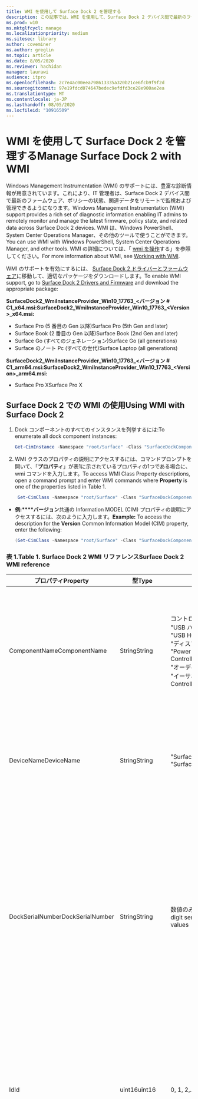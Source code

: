 ```yaml
---
title: WMI を使用して Surface Dock 2 を管理する
description: この記事では、WMI を使用して、Surface Dock 2 デバイス間で最新のファームウェア、ポリシーの状態、関連データをリモートで監視および管理する方法について説明します。
ms.prod: w10
ms.mktglfcycl: manage
ms.localizationpriority: medium
ms.sitesec: library
author: coveminer
ms.author: greglin
ms.topic: article
ms.date: 8/05/2020
ms.reviewer: hachidan
manager: laurawi
audience: itpro
ms.openlocfilehash: 2c7e4ac00eea798613335a320b21ce6fcb9f9f2d
ms.sourcegitcommit: 97e19fdcd074647bedec9efdfd3ce28e900ae2ea
ms.translationtype: MT
ms.contentlocale: ja-JP
ms.lasthandoff: 08/05/2020
ms.locfileid: "10916509"
---
```

# <span data-ttu-id="21111-103">WMI を使用して Surface Dock 2 を管理する</span><span class="sxs-lookup"><span data-stu-id="21111-103">Manage Surface Dock 2 with WMI</span></span>

<span data-ttu-id="21111-104">Windows Management Instrumentation (WMI) のサポートには、豊富な診断情報が用意されています。これにより、IT 管理者は、Surface Dock 2 デバイス間で最新のファームウェア、ポリシーの状態、関連データをリモートで監視および管理できるようになります。</span><span class="sxs-lookup"><span data-stu-id="21111-104">Windows Management Instrumentation (WMI) support provides a rich set of diagnostic information enabling IT admins to remotely monitor and manage the latest firmware, policy state, and related data across Surface Dock 2 devices.</span></span> <span data-ttu-id="21111-105">WMI は、Windows PowerShell、System Center Operations Manager、その他のツールで使うことができます。</span><span class="sxs-lookup"><span data-stu-id="21111-105">You can use WMI with Windows PowerShell, System Center Operations Manager, and other tools.</span></span> <span data-ttu-id="21111-106">WMI の詳細については、「 [wmi を操作](https://docs.microsoft.com/powershell/scripting/learn/ps101/07-working-with-wmi?view=powershell-5.1)する」を参照してください。</span><span class="sxs-lookup"><span data-stu-id="21111-106">For more information about WMI, see [Working with WMI](https://docs.microsoft.com/powershell/scripting/learn/ps101/07-working-with-wmi?view=powershell-5.1).</span></span> 

<span data-ttu-id="21111-107">WMI のサポートを有効にするには、 [Surface Dock 2 ドライバーとファームウェア](https://www.microsoft.com/download/details.aspx?id=101317)に移動して、適切なパッケージをダウンロードします。</span><span class="sxs-lookup"><span data-stu-id="21111-107">To enable WMI support, go to [Surface Dock 2 Drivers and Firmware](https://www.microsoft.com/download/details.aspx?id=101317) and download the appropriate package:</span></span>

**<span data-ttu-id="21111-108">SurfaceDock2_WmiInstanceProvider_Win10_17763_&#60;バージョン # C1_x64.msi:</span><span class="sxs-lookup"><span data-stu-id="21111-108">SurfaceDock2_WmiInstanceProvider_Win10_17763_&#60;Version&#62;_x64.msi:</span></span>**<br>

- <span data-ttu-id="21111-109">Surface Pro (5 番目の Gen 以降)</span><span class="sxs-lookup"><span data-stu-id="21111-109">Surface Pro (5th Gen and later)</span></span>
- <span data-ttu-id="21111-110">Surface Book (2 番目の Gen 以降)</span><span class="sxs-lookup"><span data-stu-id="21111-110">Surface Book (2nd Gen and later)</span></span>
- <span data-ttu-id="21111-111">Surface Go (すべてのジェネレーション)</span><span class="sxs-lookup"><span data-stu-id="21111-111">Surface Go (all generations)</span></span>
- <span data-ttu-id="21111-112">Surface のノート Pc (すべての世代)</span><span class="sxs-lookup"><span data-stu-id="21111-112">Surface Laptop (all generations)</span></span>

 **<span data-ttu-id="21111-113">SurfaceDock2_WmiInstanceProvider_Win10_17763_&#60;バージョン # C1_arm64.msi:</span><span class="sxs-lookup"><span data-stu-id="21111-113">SurfaceDock2_WmiInstanceProvider_Win10_17763_&#60;Version&#62;_arm64.msi:</span></span>** <br>

- <span data-ttu-id="21111-114">Surface Pro X</span><span class="sxs-lookup"><span data-stu-id="21111-114">Surface Pro X</span></span>

## <span data-ttu-id="21111-115">Surface Dock 2 での WMI の使用</span><span class="sxs-lookup"><span data-stu-id="21111-115">Using WMI with Surface Dock 2</span></span>

1. <span data-ttu-id="21111-116">Dock コンポーネントのすべてのインスタンスを列挙するには:</span><span class="sxs-lookup"><span data-stu-id="21111-116">To enumerate all dock component instances:</span></span>

    ```PowerShell
    Get-CimInstance -Namespace "root/Surface" -Class "SurfaceDockComponent" 
    ```
2. <span data-ttu-id="21111-117">WMI クラスのプロパティの説明にアクセスするには、コマンドプロンプトを開いて、「**プロパティ**」が表1に示されているプロパティの1つである場合に、wmi コマンドを入力します。</span><span class="sxs-lookup"><span data-stu-id="21111-117">To access WMI Class Property descriptions, open a command prompt and enter WMI commands where **Property** is one of the properties listed in Table 1.</span></span>

    ```PowerShell
     Get-CimClass -Namespace "root/Surface" -Class "SurfaceDockComponent").CimClassProperties["<Property>"]
    ```

- <span data-ttu-id="21111-118">**例:\*\*\*\*バージョン**共通の Information MODEL (CIM) プロパティの説明にアクセスするには、次のように入力します。</span><span class="sxs-lookup"><span data-stu-id="21111-118">**Example:** To access the description for the **Version** Common Information Model (CIM) property, enter the following:</span></span>
    ```PowerShell
    (Get-CimClass -Namespace "root/Surface" -Class "SurfaceDockComponent").CimClassProperties["Version"].Qualifiers["Description"].Value
    ```
 
 ### <span data-ttu-id="21111-119">表 1.</span><span class="sxs-lookup"><span data-stu-id="21111-119">Table 1.</span></span> <span data-ttu-id="21111-120">Surface Dock 2 WMI リファレンス</span><span class="sxs-lookup"><span data-stu-id="21111-120">Surface Dock 2 WMI reference</span></span>

| <span data-ttu-id="21111-121">プロパティ</span><span class="sxs-lookup"><span data-stu-id="21111-121">Property</span></span>         | <span data-ttu-id="21111-122">型</span><span class="sxs-lookup"><span data-stu-id="21111-122">Type</span></span>   | <span data-ttu-id="21111-123">期待される値</span><span class="sxs-lookup"><span data-stu-id="21111-123">Expected Value(s)</span></span>                                                                                                                                                                                                            | <span data-ttu-id="21111-124">説明</span><span class="sxs-lookup"><span data-stu-id="21111-124">Description</span></span>                                                                                                                                                                                                                                                                                                                                                                                                                                                                                                                                                                                                                                                                                                                                                                                                                                                                                                                                                                                                                                                                                                                                                                                                                                                                                                                                                                                                                                                                                                                                                                                                                                                                                                                                                                                                 |
| ---------------- | ------ | ---------------------------------------------------------------------------------------------------------------------------------------------------------------------------------------------------------------------------- | ----------------------------------------------------------------------------------------------------------------------------------------------------------------------------------------------------------------------------------------------------------------------------------------------------------------------------------------------------------------------------------------------------------------------------------------------------------------------------------------------------------------------------------------------------------------------------------------------------------------------------------------------------------------------------------------------------------------------------------------------------------------------------------------------------------------------------------------------------------------------------------------------------------------------------------------------------------------------------------------------------------------------------------------------------------------------------------------------------------------------------------------------------------------------------------------------------------------------------------------------------------------------------------------------------------------------------------------------------------------------------------------------------------------------------------------------------------------------------------------------------------------------------------------------------------------------------------------------------------------------------------------------------------------------------------------------------------------------------------------------------------------------------------------------------------- |
| <span data-ttu-id="21111-125">ComponentName</span><span class="sxs-lookup"><span data-stu-id="21111-125">ComponentName</span></span>    | <span data-ttu-id="21111-126">String</span><span class="sxs-lookup"><span data-stu-id="21111-126">String</span></span> | <span data-ttu-id="21111-127">コントローラー</span><span class="sxs-lookup"><span data-stu-id="21111-127">“Microcontroller”</span></span> <br><span data-ttu-id="21111-128">"USB ハブ 1"</span><span class="sxs-lookup"><span data-stu-id="21111-128">“USB Hub 1”</span></span> <br><span data-ttu-id="21111-129">"USB Hub 2"</span><span class="sxs-lookup"><span data-stu-id="21111-129">“USB Hub 2”</span></span> <br><span data-ttu-id="21111-130">"ディスプレイポートハブ"</span><span class="sxs-lookup"><span data-stu-id="21111-130">“Display Port Hub”</span></span> <br><span data-ttu-id="21111-131">"Power Delivery Controller"</span><span class="sxs-lookup"><span data-stu-id="21111-131">“Power Delivery Controller”</span></span> <br><span data-ttu-id="21111-132">"オーディオコーデック"</span><span class="sxs-lookup"><span data-stu-id="21111-132">“Audio Codec”</span></span> <br><span data-ttu-id="21111-133">"イーサネットコントローラー"</span><span class="sxs-lookup"><span data-stu-id="21111-133">“Ethernet Controller”</span></span>                                                                         | <span data-ttu-id="21111-134">次のプロパティは、関連する Common Information Model (CIM) クラスデータに対応するデバイスコンポーネントの特定の名前を一覧表示します。</span><span class="sxs-lookup"><span data-stu-id="21111-134">The following property lists the specific name of the device component that the accompanying Common Information Model (CIM) class data corresponds to.</span></span>                                                                                                                                                                                                                                                                                                                                                                                                                                                                                                                                                                                                                                                                                                                                                                                                                                                                                                                                                                                                                                                                                                                                                                                                                                                                                                                                                                                                                                                                                                                                                                                                                                                  |
| <span data-ttu-id="21111-135">DeviceName</span><span class="sxs-lookup"><span data-stu-id="21111-135">DeviceName</span></span>       | <span data-ttu-id="21111-136">String</span><span class="sxs-lookup"><span data-stu-id="21111-136">String</span></span> | <span data-ttu-id="21111-137">"Surface Dock 1"</span><span class="sxs-lookup"><span data-stu-id="21111-137">“Surface Dock 1”</span></span> <br><span data-ttu-id="21111-138">"Surface Dock 2"</span><span class="sxs-lookup"><span data-stu-id="21111-138">“Surface Dock 2”</span></span>                                                                                                                                                                                        | <span data-ttu-id="21111-139">次のプロパティには、特定のデバイスコンポーネントが属している dock デバイスの名前が含まれています。</span><span class="sxs-lookup"><span data-stu-id="21111-139">The following property contains the name of the dock device that the specific device component belongs to.</span></span>                                                                                                                                                                                                                                                                                                                                                                                                                                                                                                                                                                                                                                                                                                                                                                                                                                                                                                                                                                                                                                                                                                                                                                                                                                                                                                                                                                                                                                                                                                                                                                                                                                                                                               |
| <span data-ttu-id="21111-140">DockSerialNumber</span><span class="sxs-lookup"><span data-stu-id="21111-140">DockSerialNumber</span></span> | <span data-ttu-id="21111-141">String</span><span class="sxs-lookup"><span data-stu-id="21111-141">String</span></span> | <span data-ttu-id="21111-142">数値のみを含む12桁のシリアル値</span><span class="sxs-lookup"><span data-stu-id="21111-142">A twelve (12) digit serial number containing only numerical values</span></span>                                                                                                                                                           | <span data-ttu-id="21111-143">次のプロパティは、接続されている dock デバイスのシリアル番号を記録します。</span><span class="sxs-lookup"><span data-stu-id="21111-143">The following property records the serial number of the attached dock device.</span></span> <span data-ttu-id="21111-144">このシリアル番号は、すべてのコンポーネントが同じ dock デバイスに属している場合とまったく同じです。</span><span class="sxs-lookup"><span data-stu-id="21111-144">This serial number is the exact same for every component as they belong to the same dock device.</span></span> <span data-ttu-id="21111-145">参照の場合、このシリアル番号は、Surface Dock 自体の下側に物理的にあります。</span><span class="sxs-lookup"><span data-stu-id="21111-145">For reference, this serial number can be found physically on the underside of the Surface Dock itself.</span></span>                                                                                                                                                                                                                                                                                                                                                                                                                                                                                                                                                                                                                                                                                                                                                                                                                                                                                                                                                                                                                                                                                                                                                                                                                                                                                                                                                                                                                                                                                                                    |
| <span data-ttu-id="21111-146">Id</span><span class="sxs-lookup"><span data-stu-id="21111-146">Id</span></span>               | <span data-ttu-id="21111-147">uint16</span><span class="sxs-lookup"><span data-stu-id="21111-147">uint16</span></span> | <span data-ttu-id="21111-148">0, 1, 2,..., 65535</span><span class="sxs-lookup"><span data-stu-id="21111-148">0, 1, 2, ..., 65535</span></span>                                                                                                                                                                                                          | <span data-ttu-id="21111-149">次のプロパティは、ゼロ (0) から始まり、カウントアップする一意の Id です。</span><span class="sxs-lookup"><span data-stu-id="21111-149">The following property is a unique Id that starts from zero (0) and counts up.</span></span> <span data-ttu-id="21111-150">この変数は、列挙された WMI インスタンスの番号付けに使われます。</span><span class="sxs-lookup"><span data-stu-id="21111-150">This variable is used for numbering the enumerated WMI instances.</span></span>                                                                                                                                                                                                                                                                                                                                                                                                                                                                                                                                                                                                                                                                                                                                                                                                                                                                                                                                                                                                                                                                                                                                                                                                                                                                                                                                                                                                                                                                                                                                                                                                                                                        |
| <span data-ttu-id="21111-151">LastUpdateStatus</span><span class="sxs-lookup"><span data-stu-id="21111-151">LastUpdateStatus</span></span> | <span data-ttu-id="21111-152">String</span><span class="sxs-lookup"><span data-stu-id="21111-152">String</span></span> | <span data-ttu-id="21111-153">正しい</span><span class="sxs-lookup"><span data-stu-id="21111-153">“Success”</span></span> <br><span data-ttu-id="21111-154">"PendingDockReattach"</span><span class="sxs-lookup"><span data-stu-id="21111-154">“PendingDockReattach”</span></span> <br><span data-ttu-id="21111-155">まし</span><span class="sxs-lookup"><span data-stu-id="21111-155">“Failed”</span></span>                                                                                                                                                                             | <span data-ttu-id="21111-156">次のプロパティは、問題のデバイスコンポーネントに対して最後に試行されたコンポーネントのファームウェア更新プログラム (CFU) の状態を詳しく示しています。</span><span class="sxs-lookup"><span data-stu-id="21111-156">The following property details the last attempted Component Firmware Update (CFU) status for the device component in question.</span></span> <span data-ttu-id="21111-157">可能な値は **、Success、** **Dock の再アタッチ、** および**失敗した**値です。</span><span class="sxs-lookup"><span data-stu-id="21111-157">Possible values are: **Success,** **Pending Dock Reattach,** and **Failed.**</span></span><br><br><br><span data-ttu-id="21111-158">- **成功**以前に追加された新しいファームウェアが正常に適用されたことを示します。</span><span class="sxs-lookup"><span data-stu-id="21111-158">- **Success** indicates that previously applied new firmware was applied successfully</span></span><br><span data-ttu-id="21111-159">- **保留中の dock**の再装着デバイスコンポーネントに対して新しい更新プログラムが保留中であることを示します。ユーザーは、新しい更新プログラムを適用するために Dock の Surface コネクタをデタッチして再接続する必要があります。</span><span class="sxs-lookup"><span data-stu-id="21111-159">- **Pending Dock Reattach** indicates there is a new update pending for the device component and the user must detach and reattach the Dock’s Surface connector in order to apply the new update.</span></span><br><span data-ttu-id="21111-160">- **Failed**は、cfu プロセス中に正当なエラーが発生したか、予期されたバージョンで周辺機器が起動しなかったことを示します。</span><span class="sxs-lookup"><span data-stu-id="21111-160">- **Failed** indicates that a possible legitimate error occurred during the CFU process or the peripheral did not boot up in the expected version.</span></span> <span data-ttu-id="21111-161">失敗し**た**場合は、デバイスが動作していないことを示していますが、デバイスを更新しようとしたときにエラーが発生しました。</span><span class="sxs-lookup"><span data-stu-id="21111-161">In the **Failed** case, this is not an indication that the device is not working, but rather something erroneous occurred when trying to update the device.</span></span> <span data-ttu-id="21111-162">その場合は、以前のファームウェアの実行が続行されます。</span><span class="sxs-lookup"><span data-stu-id="21111-162">In such case, the previous firmware will continue to run.</span></span>                                                                                                                                                                                                                                                                                                                                                                                                                                                                                                                                                                                                                                                                                                                                                                                                                                                                                                                         |
| <span data-ttu-id="21111-163">PolicyState</span><span class="sxs-lookup"><span data-stu-id="21111-163">PolicyState</span></span>      | <span data-ttu-id="21111-164">String</span><span class="sxs-lookup"><span data-stu-id="21111-164">String</span></span> | <span data-ttu-id="21111-165">な</span><span class="sxs-lookup"><span data-stu-id="21111-165">“Enabled”</span></span> <br><span data-ttu-id="21111-166">無効に</span><span class="sxs-lookup"><span data-stu-id="21111-166">“Disabled”</span></span>                                                                                                                                                                                                     | <span data-ttu-id="21111-167">次のプロパティは、デバイスコンポーネントの現在の Surface Enterprise Management Mode (SEMM) ポリシーを示します。</span><span class="sxs-lookup"><span data-stu-id="21111-167">The following property indicates the current Surface Enterprise Management Mode (SEMM) policy for the device component.</span></span> <span data-ttu-id="21111-168">指定可能な値: **Enabled**および**Disabled。**</span><span class="sxs-lookup"><span data-stu-id="21111-168">Possible values are: **Enabled** and **Disabled.**</span></span><br><br><br><span data-ttu-id="21111-169">- **Enabled**は、ホストデバイスがデバイスコンポーネントにアクセスして使用できるように、semm システムが許可したことを示します。</span><span class="sxs-lookup"><span data-stu-id="21111-169">- **Enabled** indicates that the SEMM system has allowed the host device to access and use the device component</span></span><br><span data-ttu-id="21111-170">- [**無効**] は、semm システムが許可されていないことを示します。これにより、ホストコンピューターがデバイスコンポーネントにアクセスして使用できなくなります。</span><span class="sxs-lookup"><span data-stu-id="21111-170">- **Disabled** indicates that the SEMM system has disallowed and thereby prevented the host machine from accessing and using the device component.</span></span>                                                                                                                                                                                                                                                                                                                                                                                                                                                                                                                                                                                                                                                                                                                                                                                                                                                                                                                                                                                                                                                                                                                                                                                                                                                                                                                                                                                                                                                                                                                             |
| <span data-ttu-id="21111-171">ProductId</span><span class="sxs-lookup"><span data-stu-id="21111-171">ProductId</span></span>        | <span data-ttu-id="21111-172">String []</span><span class="sxs-lookup"><span data-stu-id="21111-172">String[]</span></span> | <span data-ttu-id="21111-173">16進数文字列のリスト。各範囲は "0x0000" から "0xFFFF" まで</span><span class="sxs-lookup"><span data-stu-id="21111-173">A list of hex strings, which can each range from “0x0000” to “0xFFFF”</span></span>                                                                                                                                                        | <span data-ttu-id="21111-174">次のプロパティは、デバイスコンポーネントの製品 Id (PID) を分類します。</span><span class="sxs-lookup"><span data-stu-id="21111-174">The following property classifies the Product Id (PID) of the device component.</span></span> <span data-ttu-id="21111-175">複数の PID を一覧表示することもできます。</span><span class="sxs-lookup"><span data-stu-id="21111-175">It is possible for there to be more than one PID listed.</span></span> <span data-ttu-id="21111-176">たとえば、USB ハブの場合、Super Speed (SS) と高速 (HS) の両方のデバイスは、単数形の "ハブ" に lumped されます。</span><span class="sxs-lookup"><span data-stu-id="21111-176">In the case of a USB Hub, for example, both Super Speed (SS) and High Speed (HS) devices are lumped into a singular “Hub."</span></span> <span data-ttu-id="21111-177">そのため、この配列内には2つの Pid が一覧表示されます。</span><span class="sxs-lookup"><span data-stu-id="21111-177">Therefore, two (2) PIDs would be listed within this array.</span></span>                                                                                                                                                                                                                                                                                                                                                                                                                                                                                                                                                                                                                                                                                                                                                                                                                                                                                                                                                                                                                                                                                                                                                                                                                                                                                                                                                                                                                                                                                                                                                                                                                                                                                                                                                                                                                                                                                                                                                                                                                                                                                                                                                                                                                                                                                                                                                                                             |
| <span data-ttu-id="21111-178">ProvisionedState</span><span class="sxs-lookup"><span data-stu-id="21111-178">ProvisionedState</span></span>         | <span data-ttu-id="21111-179">boolean</span><span class="sxs-lookup"><span data-stu-id="21111-179">boolean</span></span> | <span data-ttu-id="21111-180">True または False</span><span class="sxs-lookup"><span data-stu-id="21111-180">True or False</span></span>                                                                                                                                                        | <span data-ttu-id="21111-181">次のプロパティでは、Surface Dock デバイスの Surface Enterprise Management Mode (SEMM) プロビジョニングされた状態について説明します。</span><span class="sxs-lookup"><span data-stu-id="21111-181">The following property describes the Surface Enterprise Management Mode (SEMM) provisioned state of the Surface Dock device.</span></span> <span data-ttu-id="21111-182">プロビジョニングされた状態は、すべてのコンポーネントが同じ dock デバイスに属している場合とまったく同じです。</span><span class="sxs-lookup"><span data-stu-id="21111-182">The provisioned state is the exact same for every component as they belong to the same dock device.</span></span> <span data-ttu-id="21111-183">指定できる値は、True または False です。</span><span class="sxs-lookup"><span data-stu-id="21111-183">Possible values are: True or False.</span></span> <span data-ttu-id="21111-184">値が true の場合、Surface Dock デバイスが現在管理されていることを示します。そのため、ポート機能は制限されている可能性があります。</span><span class="sxs-lookup"><span data-stu-id="21111-184">A value of true indicates the Surface Dock device is currently managed and thereby, port functionality may be restricted.</span></span> <span data-ttu-id="21111-185">詳細については、"PolicyState" プロパティフィールドを参照してください。</span><span class="sxs-lookup"><span data-stu-id="21111-185">See the “PolicyState” property field for more information.</span></span> <span data-ttu-id="21111-186">値が false の場合、Surface Dock デバイスは現在管理されておらず、機能の制限はありません。</span><span class="sxs-lookup"><span data-stu-id="21111-186">A value of false indicates the Surface Dock device is currently not managed and has no feature restrictions imposed.</span></span>                                                                                                                                                                                                                                                                                                                                                                                                                                                                                                                                                                                                                                                                                                                                                                                                                                                                                                                                                                                                                                                                                                                                                                                                                                                                                                                   |
| <span data-ttu-id="21111-187">状態</span><span class="sxs-lookup"><span data-stu-id="21111-187">Status</span></span>           | <span data-ttu-id="21111-188">String</span><span class="sxs-lookup"><span data-stu-id="21111-188">String</span></span> | <span data-ttu-id="21111-189">OK]</span><span class="sxs-lookup"><span data-stu-id="21111-189">“OK”</span></span> <br><span data-ttu-id="21111-190">外し</span><span class="sxs-lookup"><span data-stu-id="21111-190">“Disconnected”</span></span> <br><span data-ttu-id="21111-191">誤差</span><span class="sxs-lookup"><span data-stu-id="21111-191">“Error”</span></span> <br><span data-ttu-id="21111-192">失わ</span><span class="sxs-lookup"><span data-stu-id="21111-192">“Missing”</span></span> <br><span data-ttu-id="21111-193">"DeviceHandleInUse"</span><span class="sxs-lookup"><span data-stu-id="21111-193">“DeviceHandleInUse”</span></span> <br><span data-ttu-id="21111-194">無効に</span><span class="sxs-lookup"><span data-stu-id="21111-194">“Disabled”</span></span> <br><span data-ttu-id="21111-195">"NotSupportedByWmi"</span><span class="sxs-lookup"><span data-stu-id="21111-195">“NotSupportedByWmi”</span></span>                                                                                                             | <span data-ttu-id="21111-196">次のプロパティは、ホストコンピューターへの Dock の接続状態を示します。</span><span class="sxs-lookup"><span data-stu-id="21111-196">The following property describes the state of the Dock’s connection to the host machine.</span></span> <span data-ttu-id="21111-197">可能な値は、 **OK、** **Disconnected、** **Error、** **Missing、** **Devicehandleinuse、**  **Disabled、** **notsupportedbywmi です。**</span><span class="sxs-lookup"><span data-stu-id="21111-197">Possible values are: **OK,** **Disconnected,** **Error,** **Missing,** **DeviceHandleInUse,**  **Disabled,** and **NotSupportedByWmi.**</span></span> <br><span data-ttu-id="21111-198">- **[OK]** は、デバイスがホストコンピューターに正常に接続されていて、問題が発生しないことを示します。そのため、この機能は使用できません。</span><span class="sxs-lookup"><span data-stu-id="21111-198">- **OK** indicates that the device is successfully connected to the host machine and no problems exist, which would inhibit its functionality</span></span> <br><span data-ttu-id="21111-199">- [**切断**] は、すべてのデバイスコンポーネントの接続を提供する Surface コネクタが現在ホストコンピューターにアタッチされていないことを示します。</span><span class="sxs-lookup"><span data-stu-id="21111-199">- **Disconnected** indicates that the Surface connector, which provides the connection for all the device components, is currently not attached to the host machine.</span></span> <br><span data-ttu-id="21111-200">- **エラー**は、デバイスインスタンスの潜在的な問題を示しています。また、デバイスインターフェイスには、デバイスマネージャーで黄色の感嘆符でラベル付けされた可能性が高い問題があります。発生したエラーの種類の詳細については、 **StatusCode**プロパティを確認してください。</span><span class="sxs-lookup"><span data-stu-id="21111-200">- **Error** indicates a potential issue with the device instance and the device interface has more than likely been labeled with a yellow exclamation point in the Device Manager – check the **StatusCode** property for more detailed information on the type of error that occurred.</span></span> <br><span data-ttu-id="21111-201">- [**存在**しない] は、デバイスがホストコンピューターで列挙されているはずですが、何らかの理由で列挙されたことを示します。</span><span class="sxs-lookup"><span data-stu-id="21111-201">- **Missing** indicates that the device was expected to have enumerated on the host machine, but for some reason did not.</span></span> <span data-ttu-id="21111-202">この間違った状況を示すため、 **StatusCode**プロパティは24の値を保持します。</span><span class="sxs-lookup"><span data-stu-id="21111-202">The **StatusCode** property will hold the value of 24 to indicate this erroneous situation.</span></span><br><span data-ttu-id="21111-203">- **Devicehandleinuse**は、別のプロセスが現在デバイスと通信していることを示します。これにより、この Windows Management INSTRUMENTATION (WMI) インスタンスプロバイダーは通信要求から処理されません。</span><span class="sxs-lookup"><span data-stu-id="21111-203">- **DeviceHandleInUse** indicates that another process is currently communicating with the device, which prohibits this Windows Management Instrumentation (WMI) Instance Provider from its communication requests.</span></span> <span data-ttu-id="21111-204">WMI コマンドをもう一度実行してみてください。</span><span class="sxs-lookup"><span data-stu-id="21111-204">Try executing your WMI command again!</span></span> <br> <span data-ttu-id="21111-205">- [**無効**] は、現在の Surface Enterprise Management MODE (semm) ポリシーが許可されていないことを示します。そのため、ホストコンピューターはデバイスコンポーネントにアクセスして使うことができなくなります。</span><span class="sxs-lookup"><span data-stu-id="21111-205">- **Disabled** indicates that the current Surface Enterprise Management Mode (SEMM) policy has disallowed and thereby prevented the host machine from accessing and using the device component.</span></span> <span data-ttu-id="21111-206">詳細については、 **Policystate**プロパティフィールドを参照してください。</span><span class="sxs-lookup"><span data-stu-id="21111-206">See the **PolicyState** property field for more information.</span></span><br><span data-ttu-id="21111-207">- **Notsupportedbywmi**は、接続された dock がこの WMI プロバイダーによって現在サポートされていないことを示します。</span><span class="sxs-lookup"><span data-stu-id="21111-207">- **NotSupportedByWmi** indicates the connected dock is currently not supported by this WMI Provider.</span></span> <span data-ttu-id="21111-208">この状態は、この WMI インスタンスプロバイダーで現在サポートされていない Surface Dock 1 に対して表示されます。</span><span class="sxs-lookup"><span data-stu-id="21111-208">This status will appear for the Surface Dock 1, which is currently not supported by this WMI Instance Provider.</span></span>|
| <span data-ttu-id="21111-209">StatusCode</span><span class="sxs-lookup"><span data-stu-id="21111-209">StatusCode</span></span>       | <span data-ttu-id="21111-210">uint32</span><span class="sxs-lookup"><span data-stu-id="21111-210">uint32</span></span> | <span data-ttu-id="21111-211">CIM_LogicalDevice WMI クラス ( *cimwin32*内) から取得した[デバイスマネージャーのエラーコード](https://docs.microsoft.com/windows-hardware/drivers/install/device-manager-error-messages)</span><span class="sxs-lookup"><span data-stu-id="21111-211">[Device Manager Error Code](https://docs.microsoft.com/windows-hardware/drivers/install/device-manager-error-messages) obtained from the CIM_LogicalDevice WMI Class (within *cimwin32.mof*)</span></span> | <span data-ttu-id="21111-212">次のプロパティは、指定された dock コンポーネントのデバイスマネージャーエラーコードを提供します。</span><span class="sxs-lookup"><span data-stu-id="21111-212">The following property provides the Device Manager error code for the given dock component.</span></span> <span data-ttu-id="21111-213">値が0の場合は、dock コンポーネントが正常に動作していることを示します。値が0より大きい場合は、dock コンポーネントの問題または発生する可能性のあるエラーを示します。</span><span class="sxs-lookup"><span data-stu-id="21111-213">A value of zero (0) indicates that the dock component is working correctly; a value greater than zero (0) indicates an issue or a possible error with the dock component.</span></span> <span data-ttu-id="21111-214">Dock コンポーネントは、いくつかのデバイスインターフェイスで列挙される可能性があるため、デバイスマネージャーの追加のエラーコードが表示されることがあります。</span><span class="sxs-lookup"><span data-stu-id="21111-214">Because the dock component may enumerate with several device interfaces, it is possible there may be additional Device Manager error codes.</span></span> <span data-ttu-id="21111-215">このプロパティフィールドは、複数のエラーコードを一覧表示します。</span><span class="sxs-lookup"><span data-stu-id="21111-215">This property field only lists a single error code even if multiple are available.</span></span> <span data-ttu-id="21111-216">デバイスマネージャーは、特定のエラーコードが発生した場合にのみ、デバイスに黄色の感嘆符を付けます。</span><span class="sxs-lookup"><span data-stu-id="21111-216">The Device Manager will label the device with a yellow exclamation point only when certain error codes have occurred.</span></span>                                                                                                                                                                                                                                                                                                                                                                                                                                                                                                                                                                                                                                                                                                                                                                                                                                                                                                                                                                                                                                                                                                                                                                                |
| <span data-ttu-id="21111-217">VendorId</span><span class="sxs-lookup"><span data-stu-id="21111-217">VendorId</span></span>         | <span data-ttu-id="21111-218">String</span><span class="sxs-lookup"><span data-stu-id="21111-218">String</span></span> | <span data-ttu-id="21111-219">"0x0000" から "0xFFFF" までの範囲の16進数の文字列</span><span class="sxs-lookup"><span data-stu-id="21111-219">A hex string that can range from “0x0000” to “0xFFFF”</span></span>                                                                                                                                                                        | <span data-ttu-id="21111-220">次のプロパティは、デバイスコンポーネントの特定のベンダー Id (VID) を示しています。</span><span class="sxs-lookup"><span data-stu-id="21111-220">The following property notes the specific Vendor Id (VID) of the device component.</span></span>                                                                                                                                                                                                                                                                                                                                                                                                                                                                                                                                                                                                                                                                                                                                                                                                                                                                                                                                                                                                                                                                                                                                                                                                                                                                                                                                                                                                                                                                                                                                                                                                                                                                                                                       |
| <span data-ttu-id="21111-221">バージョン</span><span class="sxs-lookup"><span data-stu-id="21111-221">Version</span></span>          | <span data-ttu-id="21111-222">String</span><span class="sxs-lookup"><span data-stu-id="21111-222">String</span></span> | <span data-ttu-id="21111-223">次のような形式のバージョン文字列。 "x.y"、x、y、z は数値型の値です。</span><span class="sxs-lookup"><span data-stu-id="21111-223">A version string, which has the form as follows: “x.y.z”, where x, y, and z are numerical values.</span></span>                                                                                                                            | <span data-ttu-id="21111-224">次のプロパティでは、デバイスコンポーネントで現在実行されているファームウェアの現在のバージョンを指定します。</span><span class="sxs-lookup"><span data-stu-id="21111-224">The following property specifies the current version of the firmware, which is currently running on the device component.</span></span>                                                                                                                                                                                                                                                                                                                                                                                                                                                                                                                                                                                                                                                                                                                                                                                                                                                                                                                                                                                                                                                                                                                                                                                                                                                                                                                                                                                                                                                                                                                                                                                                                                                                                |


## <span data-ttu-id="21111-225">詳細情報</span><span class="sxs-lookup"><span data-stu-id="21111-225">Learn more</span></span>

- [<span data-ttu-id="21111-226">SEMM を使用して Surface Dock 2 ポートを保護する</span><span class="sxs-lookup"><span data-stu-id="21111-226">Secure Surface Dock 2 ports with SEMM</span></span>](secure-surface-dock-ports-semm.md)
- [<span data-ttu-id="21111-227">Surface Dock 2 の新機能</span><span class="sxs-lookup"><span data-stu-id="21111-227">What's new in Surface Dock 2</span></span>](surface-dock-whats-new.md)
- [<span data-ttu-id="21111-228">デバイスマネージャーのエラーコード</span><span class="sxs-lookup"><span data-stu-id="21111-228">Device Manager error codes</span></span>](https://docs.microsoft.com/windows-hardware/drivers/install/device-manager-error-messages)
- [<span data-ttu-id="21111-229">WMI の操作</span><span class="sxs-lookup"><span data-stu-id="21111-229">Working with WMI</span></span>](https://docs.microsoft.com/powershell/scripting/learn/ps101/07-working-with-wmi?view=powershell-5.1)
